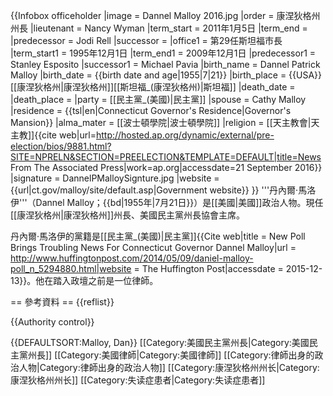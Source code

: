 {{Infobox officeholder
|image        = Dannel Malloy 2016.jpg
|order        = 康涅狄格州州長
|lieutenant   = Nancy Wyman
|term_start   = 2011年1月5日
|term_end     = 
|predecessor  = Jodi Rell
|successor    = 
|office1      = 第29任斯坦福市長
|term_start1  = 1995年12月1日
|term_end1    = 2009年12月1日
|predecessor1 = Stanley Esposito
|successor1   = Michael Pavia
|birth_name   = Dannel Patrick Malloy
|birth_date   = {{birth date and age|1955|7|21}}
|birth_place  = {{USA}}[[康涅狄格州|康涅狄格州]][[斯坦福_(康涅狄格州)|斯坦福]]
|death_date   = 
|death_place  = 
|party        = [[民主黨_(美國)|民主黨]]
|spouse       = Cathy Malloy
|residence    = {{tsl|en|Connecticut Governor's Residence|Governor's Mansion}}
|alma_mater   = [[波士頓學院|波士頓學院]]
|religion     = [[天主教會|天主教]]<ref>{{cite web|url=http://hosted.ap.org/dynamic/external/pre-election/bios/9881.html?SITE=NPRELN&SECTION=PREELECTION&TEMPLATE=DEFAULT|title=News From The Associated Press|work=ap.org|accessdate=21 September 2016}}</ref>
|signature    = DannelPMalloySignture.jpg
|website      = {{url|ct.gov/malloy/site/default.asp|Government website}}
}}
'''丹內爾·馬洛伊'''（Dannel Malloy；{{bd|1955年|7月21日}}）是[[美國|美國]]政治人物。現任[[康涅狄格州|康涅狄格州]]州長、美國民主黨州長協會主席。

丹內爾·馬洛伊的黨籍是[[民主黨_(美國)|民主黨]]<ref>{{Cite web|title = New Poll Brings Troubling News For Connecticut Governor Dannel Malloy|url = http://www.huffingtonpost.com/2014/05/09/daniel-malloy-poll_n_5294880.html|website = The Huffington Post|accessdate = 2015-12-13}}</ref>。他在踏入政壇之前是一位律師。

== 參考資料 ==
{{reflist}}

{{Authority control}}

{{DEFAULTSORT:Malloy, Dan}}
[[Category:美國民主黨州長|Category:美國民主黨州長]]
[[Category:美國律師|Category:美國律師]]
[[Category:律師出身的政治人物|Category:律師出身的政治人物]]
[[Category:康涅狄格州州长|Category:康涅狄格州州长]]
[[Category:失读症患者|Category:失读症患者]]